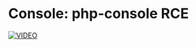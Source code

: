 # Console: php-console RCE
[![VIDEO](https://img.youtube.com/vi/t_PJiWVIcYw/0.jpg)](https://youtu.be/t_PJiWVIcYw "Console [medium]: HackTheBox Web Challenge (php-console RCE)")